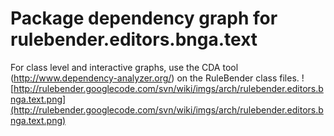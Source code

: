 # Package dependency graph for rulebender.editors.bnga.text #
For class level and interactive graphs, use the CDA tool (http://www.dependency-analyzer.org/) on the RuleBender class files.
![http://rulebender.googlecode.com/svn/wiki/imgs/arch/rulebender.editors.bnga.text.png](http://rulebender.googlecode.com/svn/wiki/imgs/arch/rulebender.editors.bnga.text.png)